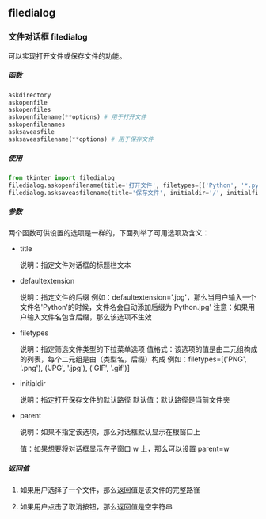 ## filedialog

### 文件对话框 filedialog

可以实现打开文件或保存文件的功能。

##### 函数

```python
askdirectory
askopenfile
askopenfiles
askopenfilename(**options) # 用于打开文件
askopenfilenames
asksaveasfile
asksaveasfilename(**options) # 用于保存文件

```

##### 使用

```python
from tkinter import filedialog
filedialog.askopenfilename(title='打开文件', filetypes=[('Python', '*.py *.pyw'), ('All Files', '*')])
filedialog.asksaveasfilename(title='保存文件', initialdir='/', initialfile='hello.py')
```

##### 参数

两个函数可供设置的选项是一样的，下面列举了可用选项及含义：

- title

    说明：指定文件对话框的标题栏文本

- defaultextension

    说明：指定文件的后缀
    例如：defaultextension='.jpg'，那么当用户输入一个文件名'Python'的时候，文件名会自动添加后缀为'Python.jpg'
    注意：如果用户输入文件名包含后缀，那么该选项不生效

- filetypes

    说明：指定筛选文件类型的下拉菜单选项
    值格式：该选项的值是由二元组构成的列表，每个二元组是由（类型名，后缀）构成
    例如：filetypes=[('PNG', '.png'), ('JPG', '.jpg'), ('GIF', '.gif')]

- initialdir

    说明：指定打开保存文件的默认路径
    默认值：默认路径是当前文件夹

- parent

    说明：如果不指定该选项，那么对话框默认显示在根窗口上

    值：如果想要将对话框显示在子窗口 w 上，那么可以设置 parent=w

##### 返回值

1. 如果用户选择了一个文件，那么返回值是该文件的完整路径

2. 如果用户点击了取消按钮，那么返回值是空字符串
